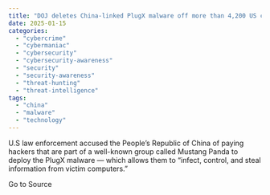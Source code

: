 ```yaml
---
title: "DOJ deletes China-linked PlugX malware off more than 4,200 US computers"
date: 2025-01-15
categories: 
  - "cybercrime"
  - "cybermaniac"
  - "cybersecurity"
  - "cybersecurity-awareness"
  - "security"
  - "security-awareness"
  - "threat-hunting"
  - "threat-intelligence"
tags: 
  - "china"
  - "malware"
  - "technology"
---
```


U.S law enforcement accused the People’s Republic of China of paying hackers that are part of a well-known group called Mustang Panda to deploy the PlugX malware — which allows them to “infect, control, and steal information from victim computers.”

Go to Source
